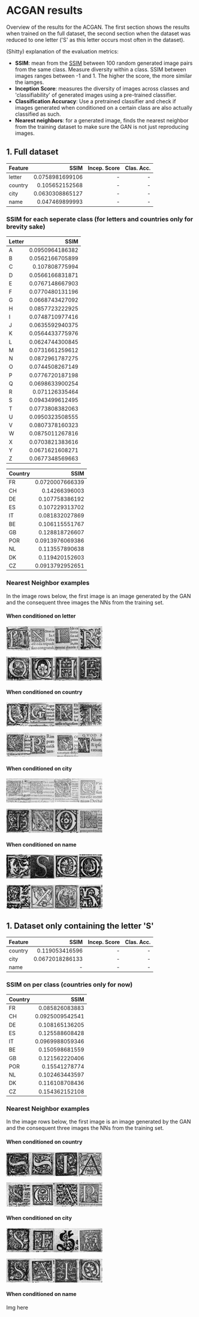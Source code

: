 # ACGAN results

Overview of the results for the ACGAN. The first section shows the results when trained on the full dataset, the second section when the dataset was reduced to one letter ('S' as this letter occurs most often in the dataset). 

(Shitty) explanation of the evaluation metrics:

* __SSIM__: mean from the [SSIM](https://en.wikipedia.org/wiki/Structural_similarity) between 100 random generated image pairs from the same class. Measure diversity within a class. SSIM between images ranges between -1 and 1. The higher the score, the more similar the iamges. 
* __Inception Score__: measures the diversity of images across classes and 'classifiability' of generated images using a pre-trained classifier.
* __Classification Accuracy__: Use a pretrained classifier and check if images generated when conditioned on a certain class are also actually classified as such. 
* __Nearest neighbors__: for a generated image, finds the nearest neighbor from the training dataset to make sure the GAN is not just reproducing images.

## 1. Full dataset 

| Feature       | SSIM             | Incep. Score  | Clas. Acc. |
| ------------- |-----------------:| -------------:| ----------:|
| letter        | 0.0758981699106  | -             | -          |
| country       | 0.105652152568   | -             | -          |
| city          | 0.0630308865127  | -             | -          |
| name          | 0.047469899993   | -             | -          |

### SSIM for each seperate class (for letters and countries only for brevity sake)
| Letter   | SSIM            | 
| -------- |----------------:| 
| A        | 0.0950964186382 | 
| B        | 0.0562166705899 | 
| C        | 0.107808775994  |
| D        | 0.0566166831871 | 
| E        | 0.0767148667903 | 
| F        | 0.0770480131196 | 
| G        | 0.0668743427092 | 
| H        | 0.0857723222925 | 
| I        | 0.0748710977416 | 
| J        | 0.0635592940375 | 
| K        | 0.0564433775976 | 
| L        | 0.0624744300845 | 
| M        | 0.0731661259612 | 
| N        | 0.0872961787275 | 
| O        | 0.0744508267149 | 
| P        | 0.0776720187198 | 
| Q        | 0.0698633900254 | 
| R        | 0.071126335464  | 
| S        | 0.0943499612495 | 
| T        | 0.0773808382063 | 
| U        | 0.0950323508555 | 
| V        | 0.0807378160323 | 
| W        | 0.0875011267816 | 
| X        | 0.0703821383616 | 
| Y        | 0.0671621608271 | 
| Z        | 0.0677348569663 | 

| Country  | SSIM            | 
| -------- |----------------:| 
| FR       | 0.0720007666339 | 
| CH       | 0.14266396003   | 
| DE       | 0.107758386192  |
| ES       | 0.107229313702  | 
| IT       | 0.081832027869  | 
| BE       | 0.106115551767  | 
| GB       | 0.128818726607  | 
| POR      | 0.0913976069386 | 
| NL       | 0.113557890638  | 
| DK       | 0.119420152603  | 
| CZ       | 0.0913792952651 | 


### Nearest Neighbor examples
In the image rows below, the first image is an image generated by the GAN and the consequent three images the NNs from the training set. 

#### When conditioned on letter
!["letter-nn-1"](https://github.com/C0rine/InitialsGAN/blob/master/ACGAN/images/nn/nn_letter-1.jpg?raw=true "letter-nn-1")

!["letter-nn-2"](https://github.com/C0rine/InitialsGAN/blob/master/ACGAN/images/nn/nn_letter-2.jpg?raw=true "letter-nn-2")

#### When conditioned on country
!["country-nn-1"](https://github.com/C0rine/InitialsGAN/blob/master/ACGAN/images/nn/nn_countries-1.jpg?raw=true "country-nn-1")

!["country-nn-2"](https://github.com/C0rine/InitialsGAN/blob/master/ACGAN/images/nn/nn_countries-2.jpg?raw=true "country-nn-2")

#### When conditioned on city
!["city-nn-1"](https://github.com/C0rine/InitialsGAN/blob/master/ACGAN/images/nn/nn_cities-1.jpg?raw=true "city-nn-1")

!["city-nn-2"](https://github.com/C0rine/InitialsGAN/blob/master/ACGAN/images/nn/nn_cities-2.jpg?raw=true "city-nn-2")

#### When conditioned on name
!["name-nn-1"](https://github.com/C0rine/InitialsGAN/blob/master/ACGAN/images/nn/nn_names-1.jpg?raw=true "name-nn-1")

!["name-nn-2"](https://github.com/C0rine/InitialsGAN/blob/master/ACGAN/images/nn/nn_names-2.jpg?raw=true "name-nn-2")



## 1. Dataset only containing the letter 'S' 

| Feature       | SSIM            | Incep. Score  | Clas. Acc. |
| ------------- |----------------:| -------------:| ----------:|
| country       | 0.119053416596  | -             | -          |
| city          | 0.0672018286133 | -             | -          |
| name          | -               | -             | -          |

### SSIM on per class (countries only for now)
| Country  | SSIM            | 
| -------- |----------------:| 
| FR       | 0.085826083883  | 
| CH       | 0.0925009542541 | 
| DE       | 0.108165136205  |
| ES       | 0.125588608428  | 
| IT       | 0.0969988059346 | 
| BE       | 0.150598681559  | 
| GB       | 0.121562220406  | 
| POR      | 0.15541278774   | 
| NL       | 0.102463443597  | 
| DK       | 0.116108708436  | 
| CZ       | 0.154362152108  | 

### Nearest Neighbor examples
In the image rows below, the first image is an image generated by the GAN and the consequent three images the NNs from the training set. 

#### When conditioned on country
!["country-nn-s-1"](https://github.com/C0rine/InitialsGAN/blob/master/ACGAN/images/nn/nn_countries_S-1.jpg?raw=true "country-nn-s-1")

!["country-nn-s-2"](https://github.com/C0rine/InitialsGAN/blob/master/ACGAN/images/nn/nn_countries_S-2.jpg?raw=true "country-nn-s-2")

#### When conditioned on city
!["city-nn-s-1"](https://github.com/C0rine/InitialsGAN/blob/master/ACGAN/images/nn/nn_cities_S-1.jpg?raw=true "city-nn-s-1")

!["city-nn-s-2"](https://github.com/C0rine/InitialsGAN/blob/master/ACGAN/images/nn/nn_cities_S-2.jpg?raw=true "city-nn-s-2")


#### When conditioned on name
Img here
